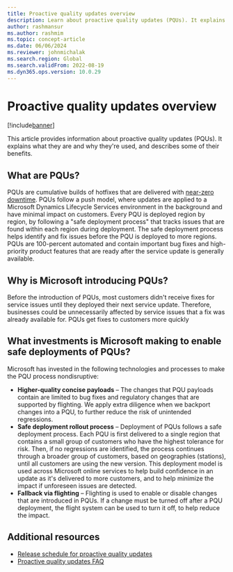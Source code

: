 ```yaml
---
title: Proactive quality updates overview
description: Learn about proactive quality updates (PQUs). It explains what they are and why they're used, and describes some of their benefits.
author: rashmansur
ms.author: rashmim
ms.topic: concept-article
ms.date: 06/06/2024
ms.reviewer: johnmichalak
ms.search.region: Global
ms.search.validFrom: 2022-08-19
ms.dyn365.ops.version: 10.0.29
---
```


# Proactive quality updates overview

[!include[banner](../../../finance/includes/banner.md)]

This article provides information about proactive quality updates (PQUs). It explains what they are and why they're used, and describes some of their benefits.

## What are PQUs?

PQUs are cumulative builds of hotfixes that are delivered with [near-zero downtime](../deployment/plannedmaintenance-selfservice.md#what-does-near-zero-downtime-maintenance-mean). PQUs follow a push model, where updates are applied to a Microsoft Dynamics Lifecycle Services environment in the background and have minimal impact on customers. Every PQU is deployed region by region, by following a "safe deployment process" that tracks issues that are found within each region during deployment. The safe deployment process helps identify and fix issues before the PQU is deployed to more regions. PQUs are 100-percent automated and contain important bug fixes and high-priority product features that are ready after the service update is generally available.

## Why is Microsoft introducing PQUs?

Before the introduction of PQUs, most customers didn't receive fixes for service issues until they deployed their next service update. Therefore, businesses could be unnecessarily affected by service issues that a fix was already available for. PQUs get fixes to customers more quickly
## What investments is Microsoft making to enable safe deployments of PQUs?

Microsoft has invested in the following technologies and processes to make the PQU process nondisruptive:


- **Higher-quality concise payloads** – The changes that PQU payloads contain are limited to bug fixes and regulatory changes that are supported by flighting. We apply extra diligence when we backport changes into a PQU, to further reduce the risk of unintended regressions.
- **Safe deployment rollout process** – Deployment of PQUs follows a safe deployment process. Each PQU is first delivered to a single region that contains a small group of customers who have the highest tolerance for risk. Then, if no regressions are identified, the process continues through a broader group of customers, based on geographies (stations), until all customers are using the new version. This deployment model is used across Microsoft online services to help build confidence in an update as it's delivered to more customers, and to help minimize the impact if unforeseen issues are detected.
- **Fallback via flighting** – Flighting is used to enable or disable changes that are introduced in PQUs. If a change must be turned off after a PQU deployment, the flight system can be used to turn it off, to help reduce the impact.

## Additional resources

- [Release schedule for proactive quality updates](quality-updates-schedule.md)
- [Proactive quality updates FAQ](quality-updates-faq.md)
